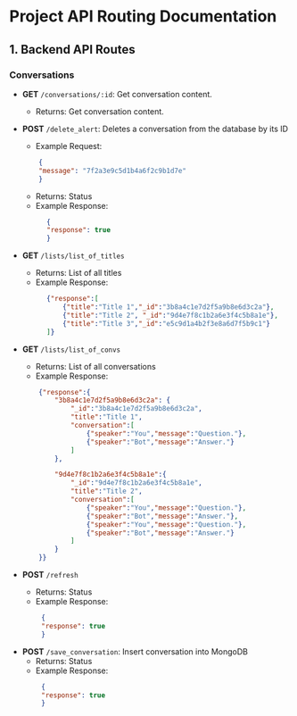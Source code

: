 # Project API Routing Documentation

## 1. Backend API Routes

### Conversations
- **GET** `/conversations/:id`: Get conversation content.
    - Returns: Get conversation content.

- **POST** `/delete_alert`: Deletes a conversation from the database by its ID
    - Example Request:
    ```json
        {
        "message": "7f2a3e9c5d1b4a6f2c9b1d7e"
        }
    ```
    - Returns: Status
    - Example Response:
  ```json
        {
        "response": true
        }
    ```

- **GET** `/lists/list_of_titles`
    - Returns: List of all titles
    - Example Response:
  ```json
        {"response":[
            {"title":"Title 1","_id":"3b8a4c1e7d2f5a9b8e6d3c2a"},
            {"title":"Title 2", "_id":"9d4e7f8c1b2a6e3f4c5b8a1e"},
            {"title":"Title 3","_id":"e5c9d1a4b2f3e8a6d7f5b9c1"}
        ]}
    ```
- **GET** `/lists/list_of_convs`
    - Returns: List of all conversations
    - Example Response:
    ```json
        {"response":{
            "3b8a4c1e7d2f5a9b8e6d3c2a": {
                "_id":"3b8a4c1e7d2f5a9b8e6d3c2a",
                "title":"Title 1",
                "conversation":[
                    {"speaker":"You","message":"Question."},
                    {"speaker":"Bot","message":"Answer."}
                ]
            },

            "9d4e7f8c1b2a6e3f4c5b8a1e":{
                "_id":"9d4e7f8c1b2a6e3f4c5b8a1e",
                "title":"Title 2",
                "conversation":[
                    {"speaker":"You","message":"Question."},
                    {"speaker":"Bot","message":"Answer."},
                    {"speaker":"You","message":"Question."},
                    {"speaker":"Bot","message":"Answer."}
                ]
            }
        }}
    ```

- **POST** `/refresh`
    - Returns: Status
    - Example Response:
```json
        {
        "response": true
        }
```

- **POST** `/save_conversation`: Insert conversation into MongoDB
    - Returns: Status
    - Example Response:
```json
        {
        "response": true
        }
```
